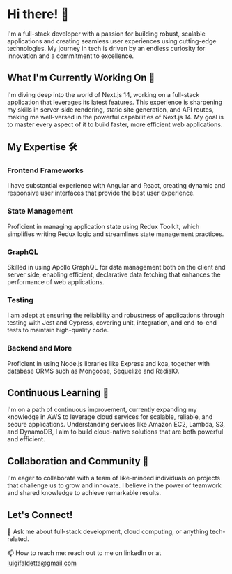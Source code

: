 # Hi there! 👋

I'm a full-stack developer with a passion for building robust, scalable applications and creating seamless user experiences using cutting-edge technologies. My journey in tech is driven by an endless curiosity for innovation and a commitment to excellence.

## What I'm Currently Working On 🚀
I'm diving deep into the world of Next.js 14, working on a full-stack application that leverages its latest features. This experience is sharpening my skills in server-side rendering, static site generation, and API routes, making me well-versed in the powerful capabilities of Next.js 14. My goal is to master every aspect of it to build faster, more efficient web applications.

## My Expertise 🛠️
### Frontend Frameworks
I have substantial experience with Angular and React, creating dynamic and responsive user interfaces that provide the best user experience.
### State Management
Proficient in managing application state using Redux Toolkit, which simplifies writing Redux logic and streamlines state management practices.
### GraphQL
Skilled in using Apollo GraphQL for data management both on the client and server side, enabling efficient, declarative data fetching that enhances the performance of web applications.
### Testing
I am adept at ensuring the reliability and robustness of applications through testing with Jest and Cypress, covering unit, integration, and end-to-end tests to maintain high-quality code.
### Backend and More
Proficient in using Node.js libraries like Express and koa, together with database ORMS such as Mongoose, Sequelize and RedisIO.

## Continuous Learning 🌱
I'm on a path of continuous improvement, currently expanding my knowledge in AWS to leverage cloud services for scalable, reliable, and secure applications. Understanding services like Amazon EC2, Lambda, S3, and DynamoDB, I aim to build cloud-native solutions that are both powerful and efficient.

## Collaboration and Community 👯
I'm eager to collaborate with a team of like-minded individuals on projects that challenge us to grow and innovate. I believe in the power of teamwork and shared knowledge to achieve remarkable results.

## Let's Connect!
💬 Ask me about full-stack development, cloud computing, or anything tech-related.

📫 How to reach me: reach out to me on linkedIn or at luigifaldetta@gmail.com
